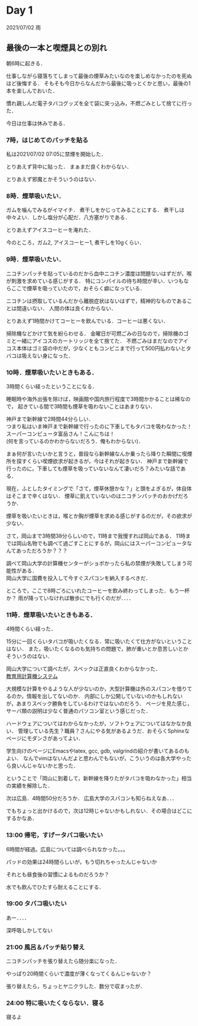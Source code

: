 # Day 1

2021/07/02 雨

## 最後の一本と喫煙具との別れ
朝6時に起きる．

仕事しながら寝落ちてしまって最後の煙草みたいなのを楽しめなかったのを死ぬほど後悔する．
そもそも今日からなんだから最後に吸っとくかと思い，最後の1本を楽しんでおいた．

慣れ親しんだ電子タバコグッズを全て袋に突っ込み，不燃ごみとして捨てに行った．

今日は仕事は休みである．

### 7時，はじめてのパッチを貼る

私は2021/07/02 07:05に禁煙を開始した．

とりあえず背中に貼った．
まぁまだ良くわからない．

とりあえず邪魔とかそういうのはない．

### 8時．煙草吸いたい．

ガムを噛んでみるがイマイチ．
煮干しをかじってみることにする．
煮干しは中々よい．しかし塩分が心配だ．八方塞がりである．

とりあえずアイスコーヒーを淹れた．

今のところ，ガム2, アイスコーヒー1, 煮干しを10gくらい．

### 9時．煙草吸いたい．
ニコチンパッチを貼っているのだから血中ニコチン濃度は問題ないはずだが，喉が刺激を求めている感じがする．
特にコンパイルの待ち時間が辛い．いつもならここで煙草を吸っていたので，おそらく癖になっている．

ニコチンは摂取しているんだから離脱症状はないはずで，精神的なものであることは間違いない．
人間の体は良くわからない．

とりあえず1時間かけてコーヒーを飲んでいる．コーヒーは悪くない．

掃除機などかけて気を紛らわせる．
金曜日が可燃ごみの日なので，掃除機のゴミと一緒にアイコスのカートリッジを全て捨てた．
不燃ごみはまだなのでアイコス本体はゴミ袋の中だが，少なくともコンビニまで行って500円払わないとタバコは吸えない身になった．

### 10時．煙草吸いたいときもある．
3時間くらい経ったということになる．

睡眠時や海外出張を除けば，映画館や国内旅行程度で3時間かかることは稀なので，
起きている間で3時間も煙草を吸わないことはあまりない．

神戸まで新幹線で2時間44分らしい．\
つまり私はいま神戸まで新幹線で行ったのに下車してもタバコを吸わなかった！ \
スーパーコンピュータ富岳さん！こんにちは！ \
(何を言っているのかわからないだろう．俺もわからない)．

まぁ何が言いたいかと言うと，普段なら新幹線なんか乗ったら降りた瞬間に喫煙所を探すくらい喫煙欲求が起きるが，今はそれが起きない．
神戸まで新幹線で行ったのに，下車しても煙草を吸っていないなんて凄いだろ？みたいな話である．

現在，ふとしたタイミングで「さて，煙草休憩かな？」と頭をよぎるが，体自体はそこまで辛くはない．
煙草に飢えていないのはニコチンパッチのおかげだろうか．

煙草を吸いたいときは，喉とか胸が煙草を求める感じがするのだが，その欲求が少ない．

さて，岡山まで3時間38分らしいので，11時まで我慢すれば岡山である．
11時までは岡山名物でも調べて過ごすことにするが，岡山にはスーパーコンピュータなんてあっただろうか？？？

調べて岡山大学の計算機センターがショボかったら私の禁煙が失敗してしまう可能性がある．\
岡山大学に国費を投入して今すぐスパコンを納入するべきだ．

ところで，ここで8時ごろにいれたコーヒーを飲み終わってしまった．もう一杯か？
雨が降っていなければ散歩にでも行くのだが．．．．

### 11時．煙草吸いたいときもある．
4時間くらい経った．

15分に一回くらいタバコが吸いたくなる．常に吸いたくて仕方がないということはない．
また，吸いたくなるのも気持ちの問題で，肺が重いとか息苦しいとかそういうのはない．

岡山大学について調べたが，スペックは正直良くわからなかった．\
[教育用計算機システム](http://www.edu.cs.okayama-u.ac.jp/info/edusys/)

大規模な計算をやるような人が少ないのか，大型計算機は外のスパコンを借りてるのか，情報を出してないのか．
内部にしか公開していないのかもしれないが，あまりスペック勝負をしているわけではないのだろう．
ページを見た感じ，サーバ類の説明は少なく普通のパソコン室という感じだった．

ハードウェアについてはわからなかったが，ソフトウェアについてはなかなか良い．
管理している先生？職員？さんにやる気があるようだ．おそらくSphinxなページにモダンさがあってよい．

学生向けのページにEmacsやlatex, gcc, gdb, valgrindの紹介が書いてあるのもよい．
なんでvimはないんだよと思わんでもないが，こういうのは各大学やったら良いんじゃないかと思った．

ということで「岡山に到着して，新幹線を降りたがタバコを吸わなかった」相当の実績を解除した．

次は広島．4時間50分だろうか．
広島大学のスパコンも知らねえなあ．．．

でもちょっと出かけるので，次は12時じゃないかもしれない．その場合はどこにするかなあ．

### 13:00 帰宅，すげータバコ吸いたい
6時間が経過。広島については調べられなかった。。。

パッドの効果は24時間らしいが，もう切れちゃったんじゃないか

それとも昼食後の習慣によるものだろうか？

水でも飲んでひたすら耐えることにする．

### 19:00 タバコ吸いたい
あー．．．．

深呼吸しかしてない


### 21:00 風呂＆パッチ貼り替え
ニコチンパッチを張り替えたら随分楽になった．

やっぱり20時間くらいで濃度が薄くなってくるんじゃないか？

張り替えたら，ちょっとヤニクラした．数分で収まったが．

### 24:00 特に吸いたくならない．寝る
寝るよ
